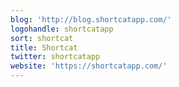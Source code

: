 ```yaml
---
blog: 'http://blog.shortcatapp.com/'
logohandle: shortcatapp
sort: shortcat
title: Shortcat
twitter: shortcatapp
website: 'https://shortcatapp.com/'
---
```

